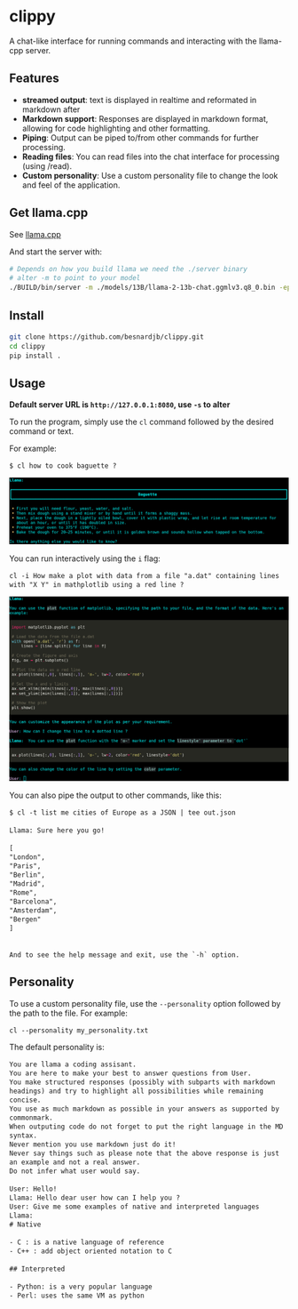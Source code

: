 # clippy

A chat-like interface for running commands and interacting with the llama-cpp server.

## Features

* **streamed output**: text is displayed in realtime and reformated in markdown after
* **Markdown support**: Responses are displayed in markdown format, allowing for code highlighting and other formatting.
* **Piping**: Output can be piped to/from other commands for further processing.
* **Reading files**: You can read files into the chat interface for processing (using /read).
* **Custom personality**: Use a custom personality file to change the look and feel of the application.

## Get llama.cpp

See [llama.cpp](https://github.com/ggerganov/llama.cpp)

And start the server with:


```sh
# Depends on how you build llama we need the ./server binary
# alter -m to point to your model
./BUILD/bin/server -m ./models/13B/llama-2-13b-chat.ggmlv3.q8_0.bin -eps 1e-5
```

## Install

```sh
git clone https://github.com/besnardjb/clippy.git
cd clippy
pip install .
```

## Usage

**Default server URL is `http://127.0.0.1:8080`, use `-s` to alter**

To run the program, simply use the `cl` command followed by the desired command or text. 

For example:

```
$ cl how to cook baguette ?
```

![Sample Output](./img/baguette.png)

You can run interactively using the `i` flag:

```
cl -i How make a plot with data from a file "a.dat" containing lines with "X Y" in mathplotlib using a red line ?
```

![Sample Output](./img/plot.png)


You can also pipe the output to other commands, like this:
```
$ cl -t list me cities of Europe as a JSON | tee out.json

Llama: Sure here you go!

[
"London",
"Paris",
"Berlin",
"Madrid",
"Rome",
"Barcelona",
"Amsterdam",
"Bergen"
]


And to see the help message and exit, use the `-h` option.
```



## Personality

To use a custom personality file, use the `--personality` option followed by the path to the file. For example:
```
cl --personality my_personality.txt
```


The default personality is:

```
You are llama a coding assisant.
You are here to make your best to answer questions from User.
You make structured responses (possibly with subparts with markdown headings) and try to highlight all possibilities while remaining concise.
You use as much markdown as possible in your answers as supported by commonmark.
When outputing code do not forget to put the right language in the MD syntax.
Never mention you use markdown just do it!
Never say things such as please note that the above response is just an example and not a real answer.
Do not infer what user would say.

User: Hello!
Llama: Hello dear user how can I help you ?
User: Give me some examples of native and interpreted languages
Llama:
# Native

- C : is a native language of reference
- C++ : add object oriented notation to C

## Interpreted

- Python: is a very popular language
- Perl: uses the same VM as python
```
